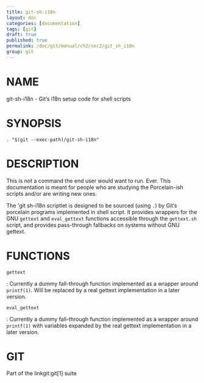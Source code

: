 ```yaml
---
title: git-sh-i18n
layout: doc
categories: [documentation]
tags: [git]
draft: true
published: true
permalink: /doc/git/manual/ch2/sec2/git_sh_i18n
group: git
---
```


NAME
====

git-sh-i18n - Git’s i18n setup code for shell scripts

SYNOPSIS
========

    . "$(git --exec-path)/git-sh-i18n"

DESCRIPTION
===========

This is not a command the end user would want to run. Ever. This documentation is meant for people who are studying the Porcelain-ish scripts and/or are writing new ones.

The 'git sh-i18n scriptlet is designed to be sourced (using `.`) by Git’s porcelain programs implemented in shell script. It provides wrappers for the GNU `gettext` and `eval_gettext` functions accessible through the `gettext.sh` script, and provides pass-through fallbacks on systems without GNU gettext.

FUNCTIONS
=========

`gettext`

:   Currently a dummy fall-through function implemented as a wrapper around `printf(1)`. Will be replaced by a real gettext implementation in a later version.

`eval_gettext`

:   Currently a dummy fall-through function implemented as a wrapper around `printf(1)` with variables expanded by the real gettext implementation in a later version.

GIT
===

Part of the linkgit:git\[1\] suite
